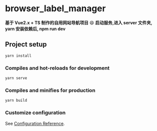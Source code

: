 # browser_label_manager
__基于 Vue2.x + TS 制作的自用网站导航项目__ 😄
__启动服务,进入 server 文件夹, yarn 安装依赖后, npm run dev__ 
## Project setup
```
yarn install
```

### Compiles and hot-reloads for development
```
yarn serve
```

### Compiles and minifies for production
```
yarn build
```

### Customize configuration
See [Configuration Reference](https://cli.vuejs.org/config/).

